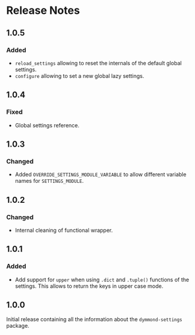# Release Notes

## 1.0.5

### Added

- `reload_settings` allowing to reset the internals of the default global settings.
- `configure` allowing to set a new global lazy settings.

## 1.0.4

### Fixed

- Global settings reference.

## 1.0.3

### Changed

- Added `OVERRIDE_SETTINGS_MODULE_VARIABLE` to allow different variable names for `SETTINGS_MODULE`.

## 1.0.2

### Changed

- Internal cleaning of functional wrapper.

## 1.0.1

### Added

- Add support for `upper` when using `.dict` and `.tuple()` functions
of the settings. This allows to return the keys in upper case mode.

## 1.0.0

Initial release containing all the information about
the `dymmond-settings` package.
